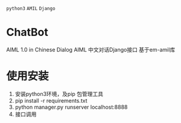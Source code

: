 `python3` `AMIL` `Django`
# ChatBot

AIML 1.0 in Chinese Dialog
AIML 中文对话Django接口 基于em-amil库

# 使用安装 
  1. 安装python3环境，及pip 包管理工具
  2. pip install -r requirements.txt
  3. python manager.py runserver localhost:8888
  4. 接口调用
